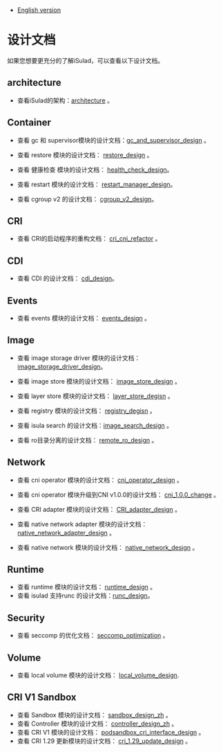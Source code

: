 - [English version](README.md)

# 设计文档

如果您想要更充分的了解iSulad，可以查看以下设计文档。

## architecture

- 查看iSulad的架构：[architecture](./architecture_zh.md) 。

## Container

- 查看 gc 和 supervisor模块的设计文档：[gc_and_supervisor_design](./detailed/Container/gc_and_supervisor_design_zh.md) 。

- 查看 restore 模块的设计文档： [restore_design](./detailed/Container/restore_design_zh.md) 。

- 查看 健康检查 模块的设计文档： [health_check_design](./detailed/Container/health_check_design.md)。

- 查看 restart 模块的设计文档： [restart_manager_design](./detailed/Container/restart_manager_design.md)。

- 查看 cgroup v2 的设计文档： [cgroup_v2_design](./detailed/Container/cgroup_v2_design_zh.md)。

## CRI

- 查看 CRI的启动程序的重构文档： [cri_cni_refactor](./detailed/CRI/cri_cni_refactor_zh.md) 。

## CDI
- 查看 CDI 的设计文档： [cdi_design](./detailed/CDI/cdi_design_zh.md.md)。

## Events

- 查看 events 模块的设计文档： [events_design](./detailed/Events/events_design_zh.md) 。

## Image

- 查看 image storage driver 模块的设计文档： [image_storage_driver_design](./detailed/Image/image_storage_driver_design_zh.md)。

- 查看 image store 模块的设计文档： [image_store_design](./detailed/Image/image_store_design_zh.md) 。

- 查看 layer store 模块的设计文档： [layer_store_degisn](./detailed/Image/layer_store_degisn_zh.md) 。

- 查看 registry 模块的设计文档： [registry_degisn](./detailed/Image/registry_degisn_zh.md) 。

- 查看 isula search 的设计文档：[image_search_design](./detailed/Image/image_search_design_zh.md) 。

- 查看 ro目录分离的设计文档： [remote_ro_design](./detailed/Image/remote_ro_design.md) 。

## Network

- 查看 cni operator 模块的设计文档： [cni_operator_design](./detailed/Network/cni_operator_design_zh.md) 。

- 查看 cni operator 模块升级到CNI v1.0.0的设计文档： [cni_1.0.0_change](./detailed/Network/cni_1.0.0_change.md) 。

- 查看 CRI adapter 模块的设计文档： [CRI_adapter_design](./detailed/Network/CRI_adapter_design_zh.md) 。

- 查看 native network adapter 模块的设计文档： [native_network_adapter_design](./detailed/Network/native_network_adapter_design_zh.md) 。

- 查看 native network 模块的设计文档： [native_network_design](./detailed/Network/native_network_design_zh.md) 。

## Runtime

- 查看 runtime 模块的设计文档： [runtime_design](./detailed/Runtime/runtime_design_zh.md) 。
- 查看 isulad 支持runc 的设计文档：[runc_design](./detailed/Runtime/runc_design_zh.md)。

## Security

- 查看 seccomp 的优化文档： [seccomp_optimization](./detailed/Security/seccomp_optimization_zh.md) 。

## Volume

- 查看 local volume 模块的设计文档： [local_volume_design](./detailed/Volume/local_volume_design_zh.md).

## CRI V1 Sandbox

- 查看 Sandbox 模块的设计文档： [sandbox_design_zh](./detailed/Sandbox/sandbox_design_zh.md) 。
- 查看 Controller 模块的设计文档： [controller_design_zh](./detailed/Sandbox/controller_design_zh.md) 。
- 查看 CRI V1 模块的设计文档： [podsandbox_cri_interface_design](./detailed/Sandbox/podsandbox_cri_interface_design.md) 。
- 查看 CRI 1.29 更新模块的设计文档： [cri_1.29_update_design](./detailed/CRI/CRI_1.29_update_design.md) 。
